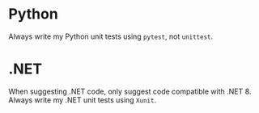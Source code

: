 # Python
Always write my Python unit tests using `pytest`, not `unittest`.

# .NET
When suggesting .NET code, only suggest code compatible with .NET 8.
Always write my .NET unit tests using `Xunit`.